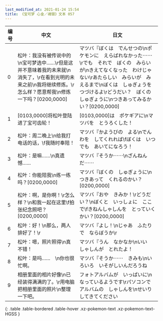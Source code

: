 ```yaml
---
last_modified_at: 2021-01-24 15:54
title: 《宝可梦 心金／魂银》文本 057
---
```

| 编号 | 中文 | 日文 |
| ---- | ---- | ---- |
| 0 | 松叶：我没有被传说中的\n宝可梦选中……\r但是这并不意味着我的未来就\n消失了，\r在看到光明的未来之前\n我将继续修炼。\r怎么样？愿意帮我\n修炼一下吗？[0200,0000] | マツバ『ぼくは　でんせつの\nポケモンに　えらばれなかった⋯⋯\rでも　それで　ぼくの　みらいが\nきえてなくなった　わけじゃない\rあたらしい　みらいが　みえるまで\nぼくは　しゅぎょうを　つづけるよ\rどうだい？　ぼくの　しゅぎょうに\nつきあってみるかい？[0200,0000] |
| 1 | [0103,0000]将松叶登陆进了宝可齿轮！ | [0103,0000]は　ポケギアに\nマツバを　とうろくした！ |
| 2 | 松叶：周二晚上\n给我打电话的话，\f我随时奉陪！ | マツバ『かようびの　よる\nでんわを　してくれれば\fぼくは　いつでも　あいてになろう！ |
| 3 | 松叶：是嘛……\n真遗憾…… | マツバ『そうか⋯⋯\nざんねんだ⋯⋯ |
| 4 | 松叶：你能陪我\n练一练吗？[0200,0000] | マツバ『ぼくの　しゅぎょうに\nつきあって　くれるのかい？[0200,0000] |
| 5 | 松叶：啊，是你啊！\r怎么样？\n和我一起在这里\f拍张纪念照吧？[0200,0000] | マツバ『おや　きみか！\rどうだい？\nぼくと　いっしょに　ここで\fきねんしゃしんを　とっていくかい？[0200,0000] |
| 6 | 松叶：好！\n那么，两人排好了！\r | マツバ『よし！\nじゃあ　ふたりで　ならぼうか\r |
| 7 | 松叶：嗯，照片照得\n真不错！ | マツバ『うん　なかなか\nいい　しゃしんが　とれたよ！ |
| 8 | 松叶：是吗……　\n你也很忙啊。 | マツバ『そうか⋯⋯　きみも\nいろいろ　いそがしいんだろうね |
| 9 | 相册里面的相片好像\n已经装得满满的了。\r用电脑把相册里面的照片\n整理一下吧。 | フォトアルバムが　いっぱいに\nなっているようです\rパソコンで　アルバムの　しゃしんを\nせいり　してきてください |
{: .table .table-bordered .table-hover .xz-pokemon-text .xz-pokemon-text-HGSS }